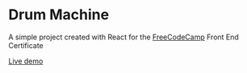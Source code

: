 # Drum Machine

A simple project created with React for the [FreeCodeCamp](https://www.freecodecamp.org/) Front End Certificate

[Live demo](https://al3busse.github.io/Drum-Machine/)
